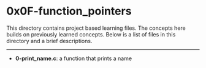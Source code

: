 # 0x0F-function_pointers
This directory contains project based learning files.
The concepts here builds on previously learned concepts.
Below is a list of files in this directory and a brief descriptions.

---
- **0-print_name.c**: a function that prints a name

